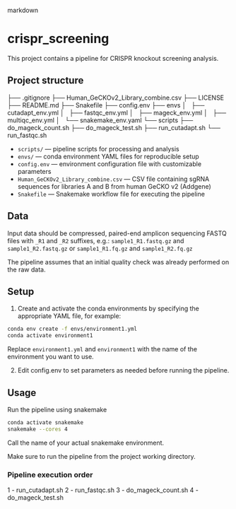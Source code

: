 markdown

# crispr_screening

This project contains a pipeline for CRISPR knockout screening analysis.

## Project structure

├── .gitignore
├── Human_GeCKOv2_Library_combine.csv
├── LICENSE
├── README.md
├── Snakefile
├── config.env
├── envs
│   ├── cutadapt_env.yml
│   ├── fastqc_env.yml
│   ├── mageck_env.yml
│   ├── multiqc_env.yml
│   └── snakemake_env.yaml
└── scripts
    ├── do_mageck_count.sh
    ├── do_mageck_test.sh
    ├── run_cutadapt.sh
    └── run_fastqc.sh

- `scripts/` — pipeline scripts for processing and analysis  
- `envs/` — conda environment YAML files for reproducible setup  
- `config.env` — environment configuration file with customizable parameters  
- `Human_GeCKOv2_Library_combine.csv` — CSV file containing sgRNA sequences for libraries A and B from human GeCKO v2 (Addgene)
- `Snakefile` — Snakemake workflow file for executing the pipeline

## Data

Input data should be compressed, paired-end amplicon sequencing FASTQ files with `_R1` and `_R2` suffixes, e.g.: 
`sample1_R1.fastq.gz` and `sample1_R2.fastq.gz` or `sample1_R1.fq.gz` and `sample1_R2.fq.gz`

The pipeline assumes that an initial quality check was already performed on the raw data. 

## Setup

1. Create and activate the conda environments by specifying the appropriate YAML file, for example:

```bash
conda env create -f envs/environment1.yml
conda activate environment1
```

Replace `environment1.yml` and `environment1` with the name of the environment you want to use.

2. Edit config.env to set parameters as needed before running the pipeline.

## Usage

Run the pipeline using snakemake

```bash
conda activate snakemake
snakemake --cores 4
```

Call the name of your actual snakemake environment.

Make sure to run the pipeline from the project working directory.

### Pipeline execution order

1 - run_cutadapt.sh
2 - run_fastqc.sh
3 - do_mageck_count.sh
4 - do_mageck_test.sh 



